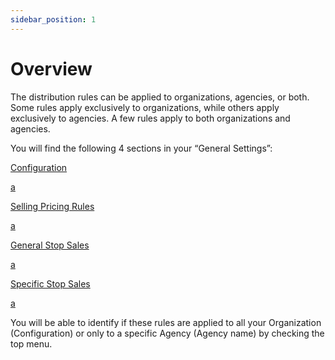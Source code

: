 ```yaml
---
sidebar_position: 1
---
```


# Overview

The distribution rules can be applied to organizations, agencies, or both. Some rules apply exclusively to organizations, while others apply exclusively to agencies. A few rules apply to both organizations and agencies.

You will find the following 4 sections in your “General Settings”:

<div className="shortcuts-overview">
    <div className="shortcuts-overview__content">
        <a className="item" href="configuration/overview">
            <icon icon="fa-brands fa-github" size="lg" />
            <p className="item__title">Configuration</p>
            <p className="item__subtitle">a</p>
        </a>
        <a className="item" href="selling-princing-rules">
            <icon icon="fa-brands fa-github" size="lg" />
            <p className="item__title">Selling Pricing Rules</p>
            <p className="item__subtitle">a</p>
        </a>
        <a className="item" href="general-stop-sales">
            <icon icon="fa-brands fa-github" size="lg" />
            <p className="item__title">General Stop Sales</p>
            <p className="item__subtitle">a</p>
        </a>
        <a className="item" href="specific-stop-sales">
            <icon icon="fa-brands fa-github" size="lg" />
            <p className="item__title">Specific Stop Sales</p>
            <p className="item__subtitle">a</p>
        </a>
    </div> 
</div>

You will be able to identify if these rules are applied to all your Organization (Configuration) or only to a specific Agency (Agency name) by checking the top menu.